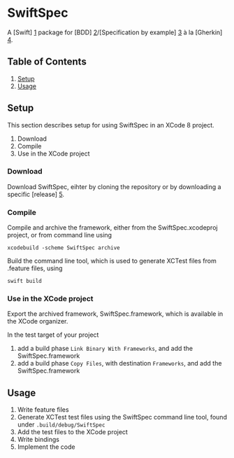 # SwiftSpec

A [Swift] [1] package for [BDD] [2]/[Specification by example] [3] à la [Gherkin] [4]. 

## Table of Contents
1. [Setup](#setup)
2. [Usage](#usage)

## Setup

This section describes setup for using SwiftSpec in an XCode 8 project.

1. Download
2. Compile
3. Use in the XCode project

### Download
Download SwiftSpec, eihter by cloning the repository or by downloading a specific [release] [5].

### Compile

Compile and archive the framework, either from the SwiftSpec.xcodeproj project, or from command line using  

	xcodebuild -scheme SwiftSpec archive

Build the command line tool, which is used to generate XCTest files from .feature files, using

	swift build

### Use in the XCode project

Export the archived framework, SwiftSpec.framework, which is available in the XCode organizer.

In the test target of your project
1. add a build phase `Link Binary With Frameworks`, and add the SwiftSpec.framework
2. add a build phase `Copy Files`, with destination `Frameworks`, and add the SwiftSpec.framework 

## Usage

1. Write feature files
2. Generate XCTest test files using the SwiftSpec command line tool, found under `.build/debug/SwiftSpec`
3. Add the test files to the XCode project
4. Write bindings
5. Implement the code

[1]: http://swift.org/                                         "Swift"
[2]: https://en.wikipedia.org/wiki/Behavior-driven_development "Behaviour Driven Development"
[3]: https://en.wikipedia.org/wiki/Specification_by_example    "Specification by Example"
[4]: https://github.com/cucumber/cucumber/wiki/Gherkin         "Gherkin"
[5]: https://github.com/danwaltin/SwiftSpec/releases           "SwiftSpec Releases"
